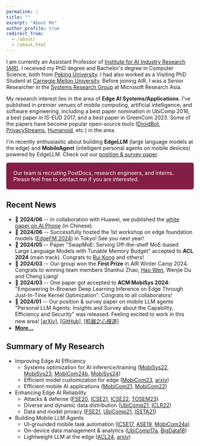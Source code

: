 ```yaml
---
permalink: /
title: ""
excerpt: "About Me"
author_profile: true
redirect_from: 
  - /about/
  - /about.html
---
```


I am currently an Assistant Professor of [Institute for AI Industry Research (AIR)](http://air.tsinghua.edu.cn/). I received my PhD degree and Bachelor's degree in Computer Science, both from [Peking University](https://cs.pku.edu.cn/English/Home.htm). I had also worked as a Visiting PhD Student at [Carnegie Mellon University](https://hcii.cmu.edu/). Before joining AIR, I was a Senior Researcher in the [Systems Research Group](https://www.microsoft.com/en-us/research/group/systems-and-networking-research-group-asia/) at Microsoft Research Asia.

My research interest lies in the area of **Edge AI Systems/Applications**.
I’ve published in premier venues of mobile computing, artificial intelligence, and software engineering, including a best paper nomination in UbiComp 2016, a best paper in IS-EUD 2017, and a best paper in GreenCom 2023. Some of the papers have become popular open-source tools ([DroidBot](https://github.com/honeynet/droidbot/), [PrivacyStreams](https://github.com/PrivacyStreams/), [Humanoid](https://github.com/yzygitzh/Humanoid), etc.) in the area.

I'm recently enthusiastic about building **EdgeLLM** (large language models at the edge) and **MobileAgent** (intelligent personal agents on mobile devices) powered by EdgeLLM. Check out our [position & survey paper](https://github.com/MobileLLM/Personal_LLM_Agents_Survey/).

<p style="border-radius: 5px; border:5px; border-style:solid; border-color:#841E46; padding: 1em; background-color: #841E46; color: #FFFFFF">Our team is recruiting PostDocs, research engineers, and interns. Please feel free to contact me if you are interested.</p>

## Recent News

- 📢 **2024/06** -- In collaboration with Huawei, we published the [white paper on AI Phone](https://developer.huawei.com/consumer/cn/doc/guidebook/terminals-ai-0000001929853698) (in Chinese).
- 📢 **2024/06** -- Successfully hosted the 1st workshop on edge foundation models ([EdgeFM 2024](https://edgefm.github.io/)) in Tokyo! See you next year!
- 📢 **2024/05** -- Paper "SwapMoE: Serving Off-the-shelf MoE-based Large Language Models with Tunable Memory Budget" accepted to **ACL 2024** (main track). Congrats to [Rui Kong](https://rui-kong.github.io/) and others!
- 📢 **2024/03** -- Our group won the **First Prize** in AIR Winter Camp 2024. Congrats to winning team members Shanhui Zhao, [Hao Wen](https://wenh18.github.io/), Wenjie Du and Cheng Liang!
- 📢 **2024/03** -- One paper got accepted to **ACM MobiSys 2024**: "Empowering In-Browser Deep Learning Inference on Edge Through Just-In-Time Kernel Optimization". Congrats to all collaborators!
- 📢 **2024/01** -- Our position & survey paper on mobile LLM agents "Personal LLM Agents: Insights and Survey about the Capability, Efficiency and Security" was released. Feeling excited to work in this new area! [[arXiv]](https://arxiv.org/abs/2401.05459), [[GitHub]](https://github.com/MobileLLM/Personal_LLM_Agents_Survey), [[机器之心报道]](https://mp.weixin.qq.com/s/JYB4BzsXhWF8pEUUkvn_GQ)
- [**More...**](/news/)

## Summary of My Research

<style>
table { border: none; }
table th { border: none; }
table td { border: none; }
table th:first-of-type {
    width: 15%;
}
table th:nth-of-type(2) {
    width: 70%;
}
table th:nth-of-type(3) {
    width: 15%;
}
</style>

<!-- CCF-A badge [![CCF-A](https://img.shields.io/badge/CCF-A-brightgreen.svg)](#) -->

- Improving Edge AI Efficiency
  - Systems optimization for AI inference/training ([MobiSys22](/publications/#MobiSys22), [MobiSys23](/publications/#MobiSys23), [MobiCom24b](/publications/#MobiCom24), [MobiSys24](/publications/#MobiSys24))
  - Efficient model customization for edge ([MobiCom23](/publications/#MobiCom23), [arxiv](https://arxiv.org/abs/2308.15003v1))
  - Efficient mobile AI applications ([MobiCom21](/publications/#MobiCom21), [MobiCom22](/publications/#MobiCom22))
- Enhancing Edge AI Reliability
  - Attacks & defense ([FSE20](/publications/#FSE20), [ICSE21](/publications/#ICSE21), [ICSE22](/publications/#ICSE22), [TOSEM23](/publications/#TOSEM23))
  - Diverse and dynamic data distribution ([UbiComp21](/publications/#UbiComp21), [ICLR22](/publications/#ICLR22))
  - Data and model privacy ([FSE21](/publications/#FSE21), [UbiComp21](/publications/#UbiComp21), [ISSTA21](/publications/#ISSTA21))
- Building Mobile LLM Agents
  - UI-grounded mobile task automation ([ICSE17](/publications/#ICSE17), [ASE19](/publications/#ASE19), [MobiCom24a](/publications/#MobiCom24a))
  - On-device data management & analytics ([UbiComp17a](/publications/#UbiComp17a), [BigData18](/publications/#BigData18))
  - Lightweight LLM at the edge ([ACL24](/publications/#ACL24), [arxiv](https://arxiv.org/abs/2405.17741))

<script async defer src="https://buttons.github.io/buttons.js"></script>
